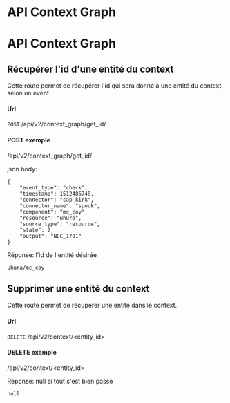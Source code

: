 # API Context Graph
# API Context Graph

## Récupérer l'id d'une entité du context

Cette route permet de récupérer l'id qui sera donné à une entité du context, selon un event.

#### Url

  `POST` /api/v2/context_graph/get_id/

#### POST exemple

/api/v2/context_graph/get_id/

json body:
```{json}
{
    "event_type": "check",
    "timestamp": 1512486748,
    "connector": "cap_kirk",
    "connector_name": "spock",
    "component": "mc_coy",
    "resource": "uhura",
    "source_type": "resource",
    "state": 2,
    "output": "NCC_1701"
}
```

Réponse: l'id de l'entité désirée
```{json}
uhura/mc_coy
```


## Supprimer une entité du context

Cette route permet de récupérer une entité dans le context.

#### Url

  `DELETE` /api/v2/context/<entity_id>

#### DELETE exemple

/api/v2/context/<entity_id>

Réponse: null si tout s'est bien passé
```{json}
null
```

